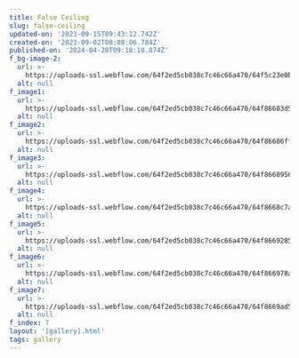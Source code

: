 ```yaml
---
title: False Ceiling
slug: false-ceiling
updated-on: '2023-09-15T09:43:12.742Z'
created-on: '2023-09-02T08:08:06.784Z'
published-on: '2024-04-28T09:18:18.874Z'
f_bg-image-2:
  url: >-
    https://uploads-ssl.webflow.com/64f2ed5cb038c7c46c66a470/64f5c23e0b25d4a703a42abe_FLASE%20CEILING.png
  alt: null
f_image1:
  url: >-
    https://uploads-ssl.webflow.com/64f2ed5cb038c7c46c66a470/64f86683d5f596d5aeed78d6_ruheed_INTERIOR_DESIGN_OF_FALSE_CEING_ELGANT_HOME_4b6b625f-6a50-45aa-a526-5db7e8100a61.png
  alt: null
f_image2:
  url: >-
    https://uploads-ssl.webflow.com/64f2ed5cb038c7c46c66a470/64f86686ff596d3f91e36724_ruheed_INTERIOR_DESIGN_OF_FALSE_CEING_ELGANT_HOME_95e61656-5d07-4f2f-a43e-2a4b1ea09a67.png
  alt: null
f_image3:
  url: >-
    https://uploads-ssl.webflow.com/64f2ed5cb038c7c46c66a470/64f8668956b11238603339c7_ruheed_INTERIOR_DESIGN_OF_FALSE_CEING_ELGANT_HOME_6285a799-5978-40ff-99bf-320ee63ee4b7.png
  alt: null
f_image4:
  url: >-
    https://uploads-ssl.webflow.com/64f2ed5cb038c7c46c66a470/64f8668c7a42611aa2b543bb_ruheed_INTERIOR_DESIGN_OF_FALSE_CEING_ELGANT_MINIMAL_3b277db8-d69d-42a7-bc81-6fd185d027b3.png
  alt: null
f_image5:
  url: >-
    https://uploads-ssl.webflow.com/64f2ed5cb038c7c46c66a470/64f8669285ea8e9388fad8b8_ruheed_INTERIOR_DESIGN_OF_FALSE_CEING_ELGANT_MINIMAL_5c246866-c484-4775-bb6d-e3b9c9fe0a3c.png
  alt: null
f_image6:
  url: >-
    https://uploads-ssl.webflow.com/64f2ed5cb038c7c46c66a470/64f866978a10fb270a225c57_ruheed_INTERIOR_DESIGN_OF_FALSE_CEING_ELGANT_MINIMAL_15587762-dee7-4c42-ba52-744fd310f669.png
  alt: null
f_image7:
  url: >-
    https://uploads-ssl.webflow.com/64f2ed5cb038c7c46c66a470/64f8669ad5f596d5aeed9993_ruheed_INTERIOR_DESIGN_OF_FALSE_CEING_ELGANT_MINIMAL_b87bbde7-e9f3-4642-9bf7-49121cf6bdb1.png
  alt: null
f_index: 7
layout: '[gallery].html'
tags: gallery
---
```



